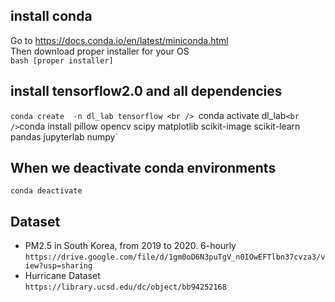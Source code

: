 ## install conda <br />
Go to https://docs.conda.io/en/latest/miniconda.html <br />
Then download proper installer for your OS  <br />
`bash [proper installer] ` <br />
## install tensorflow2.0 and all dependencies <br />
`conda create  -n dl_lab tensorflow <br />
`conda activate dl_lab` <br />
`conda install pillow opencv scipy matplotlib scikit-image scikit-learn pandas jupyterlab numpy` <br />
## When we deactivate conda environments <br />
`conda deactivate`
## Dataset <br />
- PM2.5 in South Korea, from 2019 to 2020. 6-hourly <br />
`https://drive.google.com/file/d/1gm0oD6N3puTgV_n0IOwEFTlbn37cvza3/view?usp=sharing`
- Hurricane Dataset <br />
`https://library.ucsd.edu/dc/object/bb94252168`
